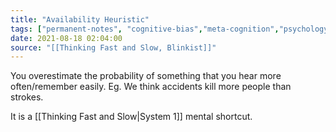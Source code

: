 ```yaml
---
title: "Availability Heuristic"
tags: ["permanent-notes", "cognitive-bias","meta-cognition","psychology"]
date: 2021-08-18 02:04:00
source: "[[Thinking Fast and Slow, Blinkist]]"
---
```


You overestimate the probability of something that you hear more often/remember easily. Eg. We think accidents kill more people than strokes.

It is a [[Thinking Fast and Slow|System 1]] mental shortcut. 

